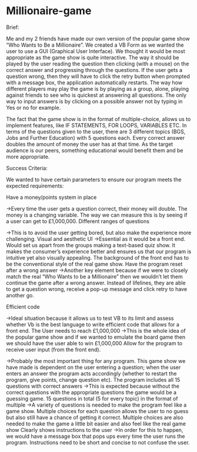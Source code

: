 # Millionaire-game
Brief: 				

Me and my 2 friends have made our own version of the popular game show “Who Wants to Be a Millionaire”. We created a VB Form as we wanted the user to use a GUI (Graphical User Interface). We thought it would be most appropriate as the game show is quite interactive.  The way it should be played by the user reading the question then clicking (with a mouse) on the correct answer and progressing through the questions. If the user gets a question wrong, then they will have to click the retry button when prompted with a message box, the application automatically restarts. The way how different players may play the game is by playing as a group, alone, playing against friends to see who is quickest at answering all questions.  The only way to input answers is by clicking on a possible answer not by typing in Yes or no for example. 

The fact that the game show is in the format of multiple-choice, allows us to implement features, like IF STATEMENTS, FOR LOOPS, VARIABLES ETC. In terms of the questions given to the user, there are 3 different topics (BGS, Jobs and Further Education) with 5 questions each. Every correct answer doubles the amount of money the user has at that time. As the target audience is our peers, something educational would benefit them and be more appropriate. 

Success Criteria:			

We wanted to have certain parameters to ensure our program meets the expected requirements:


Have a money/points system in place

→Every time the user gets a question correct, their money will double. The money is a changing variable. The way we can measure this is by seeing if a user can get to £1,000,000.
Different ranges of questions

→This is to avoid the user getting bored, but also make the experience more challenging.
Visual and aesthetic UI
→Essential as it would be a  front end. Would set us apart from the groups making a text-based quiz show. It makes the consumer’s experience better and ensures us that our program is intuitive yet also visually appealing. The background of the front end has to be the conventional style of the real game show.
Have the program reset after a wrong answer
→Another key element because if we were to closely match the real “Who Wants to be a Millionaire” then we wouldn’t let them continue the game after a wrong answer. Instead of lifelines, they are able to get a question wrong, receive a pop-up message and click retry to have another go.



 Efficient code 
 
→Ideal situation because it allows us to test VB to its limit and assess whether Vb is the best language to write efficient code that allows for a front end. 
The User needs to reach £1,000,000
→This is the whole idea of the popular game show and if we wanted to emulate the board game then we should have the user able to win £1,000,000
Allow for the program to receive user input (from the front end).

→Probably the most important thing for any program. This game show we have made is dependent on the user entering a question; when the user enters an answer the program acts accordingly (whether to restart the program, give points, change question etc).
The program includes all 15 questions with correct answers
→This is expected because without the correct questions with the appropriate questions the game would be a guessing game.
15 questions in total (5 for every topic) in the format of multiple
→A variety of questions is needed to make the program feel like a game show. Multiple choices for each question allows the user to no guess but also still have a chance of getting it correct. Multiple choices are also needed to make the game a little bit easier and also feel like the real game show
Clearly shows instructions to the user
→In order for this to happen, we would have a message box that pops ups every time the user runs the program. Instructions need to be short and concise to not confuse the user.

